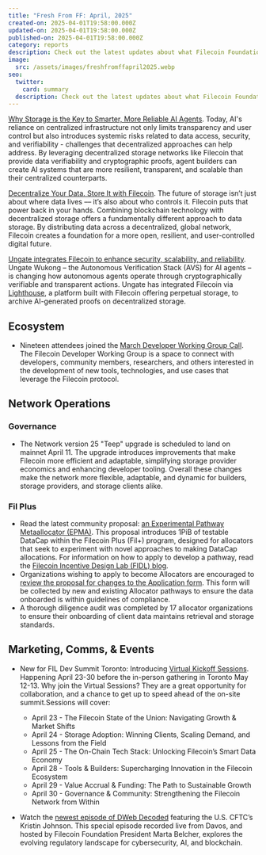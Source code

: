 ```yaml
---
title: "Fresh From FF: April, 2025"
created-on: 2025-04-01T19:58:00.000Z
updated-on: 2025-04-01T19:58:00.000Z
published-on: 2025-04-01T19:58:00.000Z
category: reports
description: Check out the latest updates about what Filecoin Foundation has been up to.
image:
  src: /assets/images/freshfromffapril2025.webp
seo:
  twitter:
    card: summary
  description: Check out the latest updates about what Filecoin Foundation has been up to in April, 2025.
---
```


[Why Storage is the Key to Smarter, More Reliable AI Agents](/blog/ai-agents-and-why-storage-is-the-key-to-smarter-more-reliable-agents). Today, AI's reliance on centralized infrastructure not only limits transparency and user control but also introduces systemic risks related to data access, security, and verifiability - challenges that decentralized approaches can help address. By leveraging decentralized storage networks like Filecoin that provide data verifiability and cryptographic proofs, agent builders can create AI systems that are more resilient, transparent, and scalable than their centralized counterparts. 

[Decentralize Your Data. Store It with Filecoin](/blog/decentralize-your-data-store-it-with-filecoin). The future of storage isn’t just about where data lives –– it’s also about who controls it. Filecoin puts that power back in your hands. Combining blockchain technology with decentralized storage offers a fundamentally different approach to data storage. By distributing data across a decentralized, global network, Filecoin creates a foundation for a more open, resilient, and user-controlled digital future.

[Ungate integrates Filecoin to enhance security, scalability, and reliability](https://x.com/UngateAI/status/1899802770821226549). Ungate Wukong – the Autonomous Verification Stack (AVS) for AI agents – is changing how autonomous agents operate through cryptographically verifiable and transparent actions. Ungate has integrated Filecoin via [Lighthouse](/ecosystem-explorer/lighthouse), a platform built with Filecoin offering perpetual storage, to archive AI-generated proofs on decentralized storage. 

## Ecosystem

- Nineteen attendees joined the [March Developer Working Group Call](https://youtu.be/eECF67TZLe8?feature=shared). The Filecoin Developer Working Group is a space to connect with developers, community members, researchers, and others interested in the development of new tools, technologies, and use cases that leverage the Filecoin protocol.

## Network Operations

### Governance

- The Network version 25 "Teep" upgrade is scheduled to land on mainnet April 11. The upgrade introduces improvements that make Filecoin more efficient and adaptable, simplifying storage provider economics and enhancing developer tooling. Overall these changes make the network more flexible, adaptable, and dynamic for builders, storage providers, and storage clients alike. 

### Fil Plus

- Read the latest community proposal: [an Experimental Pathway Metaallocator (EPMA)](https://github.com/filecoin-project/Allocator-Governance/issues/313). This proposal introduces 1PiB of testable DataCap within the Filecoin Plus (Fil+) program, designed for allocators that seek to experiment with novel approaches to making DataCap allocations. For information on how to apply to develop a pathway, read the [Filecoin Incentive Design Lab (FIDL) blog](https://blog.allocator.tech/2024/05/rolling-applications-are-open-for.html). 
- Organizations wishing to apply to become Allocators are encouraged to [review the proposal for changes to the Application form](https://github.com/filecoin-project/Allocator-Governance/discussions/305). This form will be collected by new and existing Allocator pathways to ensure the data onboarded is within guidelines of compliance.
- A thorough diligence audit was completed by 17 allocator organizations to ensure their onboarding of client data maintains retrieval and storage standards.

## Marketing, Comms, & Events

- New for FIL Dev Summit Toronto: Introducing [Virtual Kickoff Sessions](https://lu.ma/ry15g7r5?tk=YqBU2g). Happening April 23-30 before the in-person gathering in Toronto May 12-13. Why join the Virtual Sessions? They are a great opportunity for collaboration, and a chance to get up to speed ahead of the on-site summit.Sessions will cover:

  - April 23 - The Filecoin State of the Union: Navigating Growth & Market Shifts
  - April 24 - Storage Adoption: Winning Clients, Scaling Demand, and Lessons from the Field
  - April 25 - The On-Chain Tech Stack: Unlocking Filecoin’s Smart Data Economy
  - April 28 - Tools & Builders: Supercharging Innovation in the Filecoin Ecosystem
  - April 29 - Value Accrual & Funding: The Path to Sustainable Growth
  - April 30 - Governance & Community: Strengthening the Filecoin Network from Within

- Watch the [newest episode of DWeb Decoded](https://youtu.be/LJO3PmzYUkI) featuring the U.S. CFTC’s Kristin Johnson. This special episode recorded live from Davos, and hosted by Filecoin Foundation President Marta Belcher, explores the evolving regulatory landscape for cybersecurity, AI, and blockchain.
